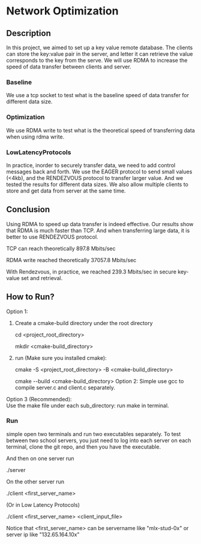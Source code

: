 # Network Optimization
## Description
In this project, we aimed to set up a key value remote database. The clients can store the key:value pair in the server, and letter it can retrieve the value corresponds to the key from the serve. 
We will use RDMA to increase the speed of data transfer between clients and server. 
### Baseline
We use a tcp socket to test what is the baseline speed of data transfer for different data size. 
### Optimization 
We use RDMA write to test what is the theoretical speed of transferring data when using rdma write. 
### LowLatencyProtocols
In practice, inorder to securely transfer data, we need to add control messages back and forth. We use the EAGER protocol to send small values (<4kb), and the RENDEZVOUS protocol to transfer larger value. And we tested the results for different data sizes. 
We also allow multiple clients to store and get data from server at the same time. 

## Conclusion
Using RDMA to speed up data transfer is indeed effective. Our results show that RDMA is much faster than TCP. 
And when transferring large data, it is better to use RENDEZVOUS protocol. 

TCP can reach theoretically 897.8 Mbits/sec

RDMA write reached theoretically 37057.8 Mbits/sec

With Rendezvous, in practice, we reached 239.3 Mbits/sec in secure key-value set and retrieval.


## How to Run?
Option 1:
1. Create a cmake-build directory under the root directory

   cd <project_root_directory>

   mkdir <cmake-build_directory>
2. run (Make sure you installed cmake):

   cmake -S <project_root_directory> -B <cmake-build_directory>

   cmake --build <cmake-build_directory>
   Option 2:
   Simple use gcc to compile server.c and client.c separately.

Option 3 (Recommended):  
Use the make file under each sub_directory: run make in terminal.

### Run
simple open two terminals and run two executables separately. To test between two school servers, you just need to log
into each server on each terminal, clone the git repo, and then you have the executable.



And then on one server run

./server

On the other server run

./client <first_server_name>

(Or in Low Latency Protocols)

./client <first_server_name> <client_input_file>

Notice that <first_server_name> can be servername like "mlx-stud-0x" or server ip like "132.65.164.10x"

